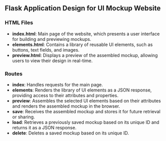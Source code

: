 ## Flask Application Design for UI Mockup Website

### HTML Files

- **index.html**: Main page of the website, which presents a user interface for building and previewing mockups.
- **elements.html**: Contains a library of reusable UI elements, such as buttons, text fields, and images.
- **preview.html**: Displays a preview of the assembled mockup, allowing users to view their design in real-time.

### Routes

- **index**: Handles requests for the main page.
- **elements**: Renders the library of UI elements as a JSON response, providing access to their attributes and properties.
- **preview**: Assembles the selected UI elements based on their attributes and renders the assembled mockup in the browser.
- **save**: Receives the assembled mockup and stores it for future retrieval or sharing.
- **load**: Retrieves a previously saved mockup based on its unique ID and returns it as a JSON response.
- **delete**: Deletes a saved mockup based on its unique ID.